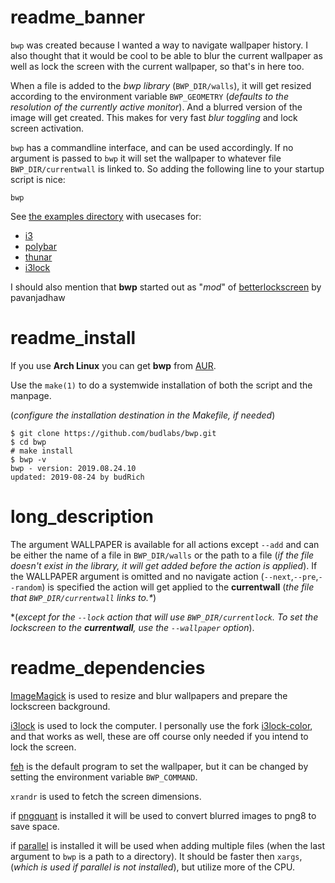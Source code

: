 # readme_banner

`bwp` was created because I wanted a way to navigate wallpaper history.
I also thought that it would be cool to be able to blur the current wallpaper as well as lock the screen with the current wallpaper, so that's in here too.  

When a file is added to the *bwp library* (`BWP_DIR/walls`), it will get resized according to the environment variable `BWP_GEOMETRY` 
(*defaults to the resolution of the currently active monitor*). And a blurred version of the image will get created. This makes for very fast *blur toggling* and lock screen activation.  

`bwp` has a commandline interface, and can be used accordingly. If no argument is passed to `bwp` it will set the wallpaper to whatever file `BWP_DIR/currentwall` is linked to. So adding the following line to your startup script is nice:  

```
bwp
```

See [the examples directory](https://github.com/budRich/bwp/tree/next/examples/) with usecases for:  

* [i3](https://github.com/budRich/bwp/tree/next/examples/i3)
* [polybar](https://github.com/budRich/bwp/tree/next/examples/polybar)
* [thunar](https://github.com/budRich/bwp/tree/next/examples/thunar)
* [i3lock](https://github.com/budRich/bwp/tree/next/examples/i3lock)

I should also mention that **bwp** started out as "*mod*" of [betterlockscreen] by pavanjadhaw

[betterlockscreen]: https://github.com/pavanjadhaw/betterlockscreen

# readme_install

If you use **Arch Linux** you can get **bwp** from [AUR](https://aur.archlinux.org/packages/bwp/).  

Use the `make(1)` to do a systemwide installation of both the script and the manpage.  

(*configure the installation destination in the Makefile, if needed*)

```
$ git clone https://github.com/budlabs/bwp.git
$ cd bwp
# make install
$ bwp -v
bwp - version: 2019.08.24.10
updated: 2019-08-24 by budRich
```

# long_description

The argument WALLPAPER is available for all actions except `--add` and can be either the name of a file in `BWP_DIR/walls` or the path to a file (*if the file doesn't exist in the library, it will get added before the action is applied*). If the WALLPAPER argument is omitted and no navigate action (`--next`,`--pre`,`--random`) is specified the action will get applied to the **currentwall** (*the file that `BWP_DIR/currentwall` links to.\**)  

\*(*except for the `--lock` action that will use `BWP_DIR/currentlock`. To set the lockscreen to the **currentwall**, use the `--wallpaper` option*).

# readme_dependencies

[ImageMagick] is used to resize and blur wallpapers and prepare the lockscreen background.  

[i3lock] is used to lock the computer. I personally use the fork [i3lock-color], and that works as well, these are off course only needed if you intend to lock the screen.  

[feh] is the default program to set the wallpaper, but it can be changed by setting the environment variable `BWP_COMMAND`.  

`xrandr` is used to fetch the screen dimensions.  

if [pngquant] is installed it will be used to convert blurred images to png8 to save space.

if [parallel] is installed it will be used when adding multiple files 
(when the last argument to `bwp` is a path to a directory).
It should be faster then `xargs`, 
(*which is used if parallel is not installed*),
but utilize more of the CPU.

[ImageMagick]: https://www.imagemagick.org/
[parallel]: https://www.gnu.org/software/parallel/
[pngquant]: https://pngquant.org/
[feh]: https://feh.finalrewind.org/
[i3lock-color]: https://github.com/PandorasFox/i3lock-color
[i3lock]: https://github.com/i3/i3lock
